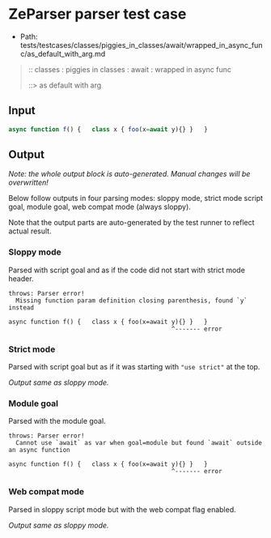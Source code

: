# ZeParser parser test case

- Path: tests/testcases/classes/piggies_in_classes/await/wrapped_in_async_func/as_default_with_arg.md

> :: classes : piggies in classes : await : wrapped in async func
>
> ::> as default with arg

## Input

`````js
async function f() {   class x { foo(x=await y){} }   }
`````

## Output

_Note: the whole output block is auto-generated. Manual changes will be overwritten!_

Below follow outputs in four parsing modes: sloppy mode, strict mode script goal, module goal, web compat mode (always sloppy).

Note that the output parts are auto-generated by the test runner to reflect actual result.

### Sloppy mode

Parsed with script goal and as if the code did not start with strict mode header.

`````
throws: Parser error!
  Missing function param definition closing parenthesis, found `y` instead

async function f() {   class x { foo(x=await y){} }   }
                                             ^------- error
`````

### Strict mode

Parsed with script goal but as if it was starting with `"use strict"` at the top.

_Output same as sloppy mode._

### Module goal

Parsed with the module goal.

`````
throws: Parser error!
  Cannot use `await` as var when goal=module but found `await` outside an async function

async function f() {   class x { foo(x=await y){} }   }
                                             ^------- error
`````


### Web compat mode

Parsed in sloppy script mode but with the web compat flag enabled.

_Output same as sloppy mode._
